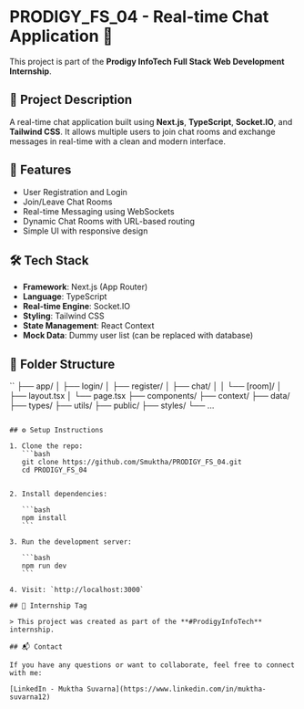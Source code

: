# PRODIGY_FS_04 - Real-time Chat Application 💬

This project is part of the **Prodigy InfoTech Full Stack Web Development Internship**.

## 🔧 Project Description

A real-time chat application built using **Next.js**, **TypeScript**, **Socket.IO**, and **Tailwind CSS**. It allows multiple users to join chat rooms and exchange messages in real-time with a clean and modern interface.

## 🚀 Features

- User Registration and Login
- Join/Leave Chat Rooms
- Real-time Messaging using WebSockets
- Dynamic Chat Rooms with URL-based routing
- Simple UI with responsive design

## 🛠️ Tech Stack

- **Framework**: Next.js (App Router)
- **Language**: TypeScript
- **Real-time Engine**: Socket.IO
- **Styling**: Tailwind CSS
- **State Management**: React Context
- **Mock Data**: Dummy user list (can be replaced with database)


## 📁 Folder Structure

``
├── app/
│   ├── login/
│   ├── register/
│   ├── chat/
│   │   └── \[room]/
│   ├── layout.tsx
│   └── page.tsx
├── components/
├── context/
├── data/
├── types/
├── utils/
├── public/
├── styles/
└── ...
````

## ⚙️ Setup Instructions

1. Clone the repo:
   ```bash
   git clone https://github.com/Smuktha/PRODIGY_FS_04.git
   cd PRODIGY_FS_04


2. Install dependencies:

   ```bash
   npm install
   ```

3. Run the development server:

   ```bash
   npm run dev
   ```

4. Visit: `http://localhost:3000`

## 📌 Internship Tag

> This project was created as part of the **#ProdigyInfoTech** internship.

## 📬 Contact

If you have any questions or want to collaborate, feel free to connect with me:

[LinkedIn - Muktha Suvarna](https://www.linkedin.com/in/muktha-suvarna12)

